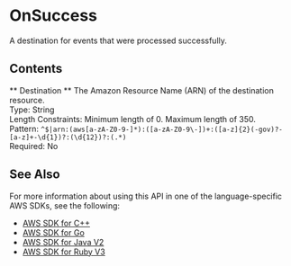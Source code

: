 # OnSuccess<a name="API_OnSuccess"></a>

A destination for events that were processed successfully\.

## Contents<a name="API_OnSuccess_Contents"></a>

 ** Destination **   <a name="SSS-Type-OnSuccess-Destination"></a>
The Amazon Resource Name \(ARN\) of the destination resource\.  
Type: String  
Length Constraints: Minimum length of 0\. Maximum length of 350\.  
Pattern: `^$|arn:(aws[a-zA-Z0-9-]*):([a-zA-Z0-9\-])+:([a-z]{2}(-gov)?-[a-z]+-\d{1})?:(\d{12})?:(.*)`   
Required: No

## See Also<a name="API_OnSuccess_SeeAlso"></a>

For more information about using this API in one of the language\-specific AWS SDKs, see the following:
+  [ AWS SDK for C\+\+](https://docs.aws.amazon.com/goto/SdkForCpp/lambda-2015-03-31/OnSuccess) 
+  [ AWS SDK for Go](https://docs.aws.amazon.com/goto/SdkForGoV1/lambda-2015-03-31/OnSuccess) 
+  [ AWS SDK for Java V2](https://docs.aws.amazon.com/goto/SdkForJavaV2/lambda-2015-03-31/OnSuccess) 
+  [ AWS SDK for Ruby V3](https://docs.aws.amazon.com/goto/SdkForRubyV3/lambda-2015-03-31/OnSuccess) 
